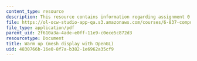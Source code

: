 ```yaml
---
content_type: resource
description: This resource contains information regarding assignment 0.
file: https://ol-ocw-studio-app-qa.s3.amazonaws.com/courses/6-837-computer-graphics-fall-2012/4830766b16e08f7ab3821e6962a35cf9_MIT6_837F12_assn0.pdf
file_type: application/pdf
parent_uid: 2f610a3a-4ade-e0ff-11e9-c0ece5c872d3
resourcetype: Document
title: Warm up (mesh display with OpenGL)
uid: 4830766b-16e0-8f7a-b382-1e6962a35cf9
---
```

